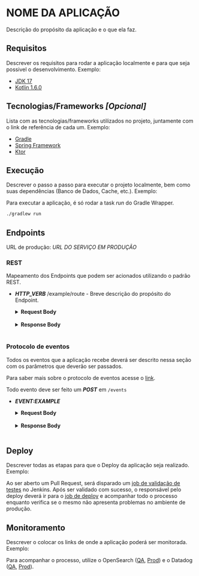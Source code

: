 # NOME DA APLICAÇÃO

Descrição do propósito da aplicação e o que ela faz.

## Requisitos

Descrever os requisitos para rodar a aplicação localmente e para que seja possivel o desenvolvimento. Exemplo:

- [JDK 17](https://sdkman.io/)
- [Kotlin 1.6.0](https://sdkman.io/)

## Tecnologias/Frameworks *[Opcional]*

Lista com as tecnologias/frameworks utilizados no projeto, juntamente com o link de referência de cada um. Exemplo:

- [Gradle](https://gradle.org/)
- [Spring Framework](https://spring.io/)
- [Ktor](https://ktor.io/)

## Execução

Descrever o passo a passo para executar o projeto localmente, bem como suas dependências (Banco de Dados, Cache, etc.). Exemplo:

Para executar a aplicação, é só rodar a task *run* do Gradle Wrapper.

```bash
./gradlew run
```

## Endpoints

URL de produção: *URL DO SERVIÇO EM PRODUÇÃO*

### REST

Mapeamento dos Endpoints que podem ser acionados utilizando o padrão REST.

- ***HTTP_VERB*** /example/route - Breve descrição do propósito do Endpoint.
  <details>
      <summary><b>Request Body</b></summary><p>
  
  ```json
  {
  	"name" : "string",
  	"count": 0,
  	"example": {
  		"example": true,
  		"object": [
  			"string"
  		]
  	}
  }
  ```
  </p>
  </details></br>
  
  <details>
    <summary><b>Response Body</b></summary><p>

    ```json
    {
    	"status" : true
    }
    ```
  </p>
  </details></br>

### Protocolo de eventos

Todos os eventos que a aplicação recebe deverá ser descrito nessa seção com os parâmetros que deverão ser passados.

Para saber mais sobre o protocolo de eventos acesse o [link](https://github.com/GuiaBolso/events-protocol).

Todo evento deve ser feito um ***POST*** em `/events`

- ***EVENT:EXAMPLE***

    <details>
        <summary><b>Request Body</b></summary><p>

    ```json
    {
       "name": "event:example",
        "version": 1,
        "id": 123456,
        "payload": null,
        "identity": {
            "userId": 123456
        },
        "flowId": "1",
        "metadata": {},
        "auth": {}
    }
    ```
    </p>
    </details></br>

    <details>
        <summary><b>Response Body</b></summary><p>

    ```json
    {
      "name": "event:example",
      "version": 1,
      "id": 123456,
      "payload": {
        "url": "http://example.com.br"
      },
      "identity": {
        "userId": 123456
      },
      "flowId": "1",
      "metadata": {},
      "auth": {}
    }
    ```
    </p>
    </details></br>

## Deploy

Descrever todas as etapas para que o Deploy da aplicação seja realizado. Exemplo:

Ao ser aberto um Pull Request, será disparado um [job de validação de testes](https://jenkins.obk-tools.limbo.work/) no Jenkins. Após ser validado com sucesso, o responsável pelo deploy deverá ir para o [job de deploy](https://jenkins.obk-tools.limbo.work/) e acompanhar todo o processo enquanto verifica se o mesmo não apresenta problemas no ambiente de produção. 

## Monitoramento

Descrever o colocar os links de onde a aplicação poderá ser monitorada. Exemplo:

Para acompanhar o processo, utilize o OpenSearch ([QA](https://obk-logs-qa.observability.ppay.me/_dashboards/app/home), [Prod](https://obk-logs-prod.observability.ppay.me/_dashboards/app/home)) e o Datadog ([QA](https://app.datadoghq.com/apm/home?env=qa), [Prod](https://app.datadoghq.com/apm/home?env=prod)).
